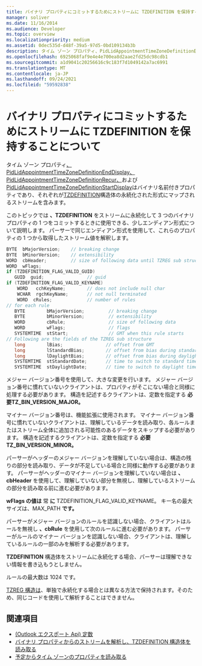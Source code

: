 ```yaml
---
title: バイナリ プロパティにコミットするためにストリームに TZDEFINITION を保持することについて
manager: soliver
ms.date: 11/16/2014
ms.audience: Developer
ms.topic: overview
ms.localizationpriority: medium
ms.assetid: 0dec535d-d48f-39a5-97d5-0bd109134b3b
description: タイム ゾーン プロパティ、PidLidAppointmentTimeZoneDefinitionEndDisplay、PidLidAppointmentTimeZoneDefinitionRecur、および PidLidAppointmentTimeZoneDefinitionStartDisplay はバイナリ名前付きプロパティであり、それぞれが TZDEFINITION 構造体の永続化された形式にマップされるストリームを含みます。
ms.openlocfilehash: 6925068faf9e4e4e700ea8d2aae2fd25dc98cdb1
ms.sourcegitcommit: a1d9041c20256616c9c183f7d1049142a7ac6991
ms.translationtype: MT
ms.contentlocale: ja-JP
ms.lasthandoff: 09/24/2021
ms.locfileid: "59592838"
---
```

# <a name="about-persisting-tzdefinition-to-a-stream-to-commit-to-a-binary-property"></a>バイナリ プロパティにコミットするためにストリームに TZDEFINITION を保持することについて

タイム ゾーン プロパティ[、PidLidAppointmentTimeZoneDefinitionEndDisplay、PidLidAppointmentTimeZoneDefinitionRecur、](https://msdn.microsoft.com/library/7b6193cb-612b-408e-b9bc-285df313e2cc%28Office.15%29.aspx)および[PidLidAppointmentTimeZoneDefinitionStartDisplay](https://msdn.microsoft.com/library/08239670-3211-420c-99d7-0056ed967cb8%28Office.15%29.aspx)はバイナリ名前付きプロパティであり、それぞれが[TZDEFINITION](tzdefinition.md)構造体の永続化された形式にマップされるストリームを含みます。 [](https://msdn.microsoft.com/library/52fd57a0-9e34-4452-9ecd-2acb454446c9%28Office.15%29.aspx) 
  
このトピックでは **、TZDEFINITION** をストリームに永続化して 3 つのバイナリ プロパティの 1 つをコミットするときに使用できる、少しエンディアン形式について説明します。 パーサーで同じエンディアン形式を使用して、これらのプロパティの 1 つから取得したストリーム値を解釈します。 
  
```cpp
BYTE  bMajorVersion;    // breaking change
BYTE  bMinorVersion;    // extensibility
WORD  cbHeader;         // size of following data until TZREG sub structure
WORD  wFlags;
if (TZDEFINITION_FLAG_VALID_GUID)
   GUID  guid;                // guid
if (TZDEFINITION_FLAG_VALID_KEYNAME)     
    WORD   cchKeyName;        // does not include null char
    WCHAR  rgchKeyName;       // not null terminated
    WORD  cRules;             // number of rules
// for each rule
   BYTE        bMajorVersion;         // breaking change
   BYTE        bMinorVersion;         // extensibility
   WORD        cbRule;                // size of following data
   WORD        wFlags;                // flags
   SYSTEMTIME  stStart;               // GMT when this rule starts
// Following are the fields of the TZREG sub structure
   long        lBias;                // offset from GMT
   long        lStandardBias;        // offset from bias during standard time
   long        lDaylightBias;        // offset from bias during daylight time
   SYSTEMTIME  stStandardDate;       // time to switch to standard time
   SYSTEMTIME  stDaylightDate;       // time to switch to daylight time
```

メジャー バージョン番号を使用して、大きな変更を行います。 メジャー バージョン番号に慣れていないクライアントは、プロパティがそこにない場合と同様に処理する必要があります。 構造を記述するクライアントは、定数を指定する **必要TZ_BIN_VERSION_MAJOR。** 
  
マイナー バージョン番号は、機能拡張に使用されます。 マイナー バージョン番号に慣れていないクライアントは、理解しているデータを読み取り、各ルールまたはストリーム全体に追加される可能性のあるデータをスキップする必要があります。 構造を記述するクライアントは、定数を指定する **必要TZ_BIN_VERSION_MINOR。** 
  
パーサーがヘッダーのメジャー バージョンを理解していない場合は、構造の残りの部分を読み取り、データが不足している場合と同様に動作する必要があります。 パーサーがヘッダーのマイナー バージョンを理解していない場合は **、cbHeader** を使用して、理解していない部分を無視し、理解しているストリームの部分を読み取る前に進む必要があります。 
  
**wFlags の値は** 常 **に** TZDEFINITION_FLAG_VALID_KEYNAME。 キー名の最大サイズは、MAX_PATH **です。** 
  
パーサーがメジャー バージョンのルールを認識しない場合、クライアントはルールを無視し **、cbRule** を使用して次のルールに進む必要があります。 パーサーがルールのマイナー バージョンを認識しない場合、クライアントは、理解しているルールの一部のみを解析する必要があります。 
  
**TZDEFINITION** 構造体をストリームに永続化する場合、パーサーは理解できない情報を書き込もうとしません。 
  
ルールの最大数は 1024 です。
  
[TZREG 構造は](tzreg.md)、単独で永続化する場合とは異なる方法で保持されます。そのため、同じコードを使用して解析することはできません。 
  
## <a name="see-also"></a>関連項目

- [(Outlook エクスポート Api) 定数](constants-outlook-exported-apis.md)
- [バイナリ プロパティからのストリームを解析し、TZDEFINITION 構造体を読み取る](how-to-parse-stream-from-binary-property-to-read-tzdefinition-structure.md)
- [予定からタイム ゾーンのプロパティを読み取る](how-to-read-time-zone-properties-from-an-appointment.md)

